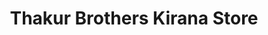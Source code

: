 ---
title: "Thakur Brothers  Kirana Store"
url: /pararai/thakur-brothers-kirana-store/
shop: Supermarkt
---